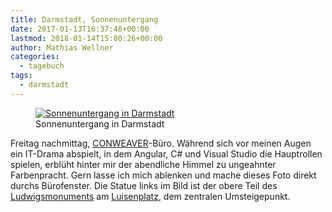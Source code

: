 ```yaml
---
title: Darmstadt, Sonnenuntergang
date: 2017-01-13T16:37:48+00:00
lastmod: 2018-01-14T15:00:26+00:00
author: Mathias Wellner
categories:
  - tagebuch
tags:
  - darmstadt
---
```

<figure style="max-width: 40rem;">
  <a href="https://www.flickr.com/photos/mwellner/32262014843/in/dateposted-public/" title="Sonnenuntergang in Darmstadt">
    <img srcset="https://farm3.staticflickr.com/2822/32262014843_6fe41131cd_n.jpg 320w, https://farm3.staticflickr.com/2822/32262014843_6fe41131cd_z.jpg 640w, https://farm3.staticflickr.com/2822/32262014843_6fe41131cd_c.jpg 800w, https://farm3.staticflickr.com/2822/32262014843_88300b2f43_h.jpg 1600w, https://farm3.staticflickr.com/2822/32262014843_ee3bfd87fb_k.jpg 2048w" src="https://farm3.staticflickr.com/2822/32262014843_6fe41131cd_b.jpg" title="Sonnenuntergang in Darmstadt">
  </a>
  <figcaption>Sonnenuntergang in Darmstadt</figcaption>
</figure>

<!--more-->

Freitag nachmittag, <a href="http://www.conweaver.com" target="_blank">CONWEAVER</a>-Büro. Während sich vor meinen Augen ein IT-Drama abspielt, in dem Angular, C# und Visual Studio die Hauptrollen spielen, erblüht hinter mir der abendliche Himmel zu ungeahnter Farbenpracht. Gern lasse ich mich ablenken und mache dieses Foto direkt durchs Bürofenster. Die Statue links im Bild ist der obere Teil des <a href="https://de.wikipedia.org/wiki/Ludwigsmonument" target="_blank">Ludwigsmonuments</a> am <a href="https://de.wikipedia.org/wiki/Luisenplatz_(Darmstadt)" target="_blank">Luisenplatz</a>, dem zentralen Umsteigepunkt.